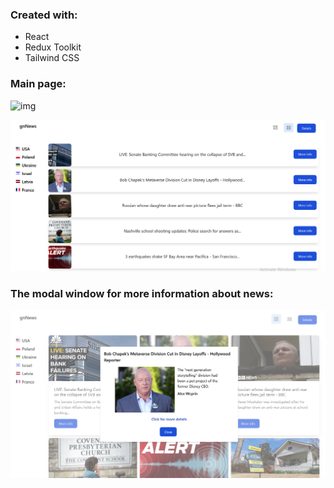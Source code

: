 ### Created with:
 - React
- Redux Toolkit
- Tailwind CSS

### Main page:
![img](./public/main.png)

![img](./public/main2.png)

###  The modal window for more information about news:

![img](./public/modal.png)


